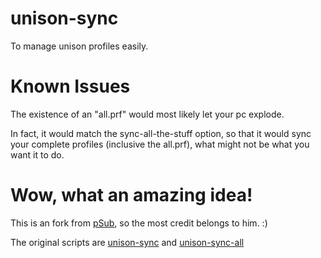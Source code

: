 unison-sync
===========
To manage unison profiles easily.

Known Issues
============
The existence of an "all.prf" would most likely let your pc explode.

In fact, it would match the sync-all-the-stuff option, so that it would
sync your complete profiles (inclusive the all.prf), what might not be
what you want it to do.

Wow, what an amazing idea!
==========================
This is an fork from [pSub](https://github.com/pSub), so the most credit belongs to him. :)

The original scripts are
[unison-sync](https://github.com/pSub/configs/blob/98ab547c7e9a91a687d8e896b776d16cf2040835/.bin/unison-sync)
and
[unison-sync-all](https://github.com/pSub/configs/blob/98ab547c7e9a91a687d8e896b776d16cf2040835/.bin/unison-sync-all)
